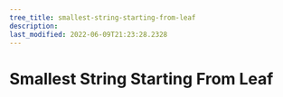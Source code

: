 ```yaml
---
tree_title: smallest-string-starting-from-leaf
description: 
last_modified: 2022-06-09T21:23:28.2328
---
```


# Smallest String Starting From Leaf
